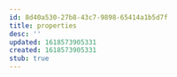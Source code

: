 ```yaml
---
id: 8d40a530-27b8-43c7-9898-65414a1b5d7f
title: properties
desc: ''
updated: 1618573905331
created: 1618573905331
stub: true
---
```


